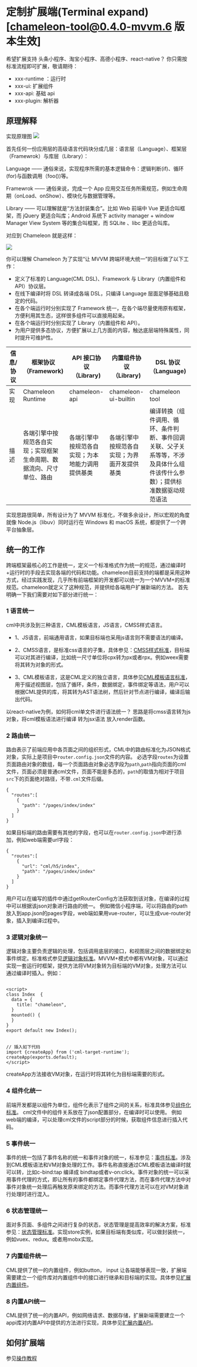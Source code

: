 # 定制扩展端(Terminal expand)[chameleon-tool@0.4.0-mvvm.6 版本生效]

希望扩展支持 头条小程序、淘宝小程序、高德小程序、react-native？
你只需按标准流程即可扩展，敬请期待：

- xxx-runtime ：运行时
- xxx-ui: 扩展组件
- xxx-api: 基础 api
- xxx-plugin: 解析器

## 原理解释

实现原理图
![](../assets/architecture_hierarchy.png)

首先任何一份应用层的高级语言代码块分成几层：语言层（Language）、框架层（Framewrok）与库层（Library）：

Language —— 通俗来说，实现程序所需的基本逻辑命令：逻辑判断(if)、循环(for)与函数调用（foo())等。

Framewrok —— 通俗来说，完成一个 App 应用交互任务所需规范，例如生命周期（onLoad、onShow）、模块化与数据管理等。

Library —— 可以理解就是“方法封装集合”。比如 Web 前端中 Vue 更适合叫框架，而 jQuery 更适合叫库；Android 系统下
activity manager + window Manager View System 等的集合叫框架，而 SQLite 、libc 更适合叫库。

对应到 Chameleon 就是这样：

![](../assets/language-chameleon.png)

你可以理解 Chameleon 为了实现“让 MVVM 跨端环境大统一”的目标做了以下工作：

- 定义了标准的 Language(CML DSL)、Framework 与 Library（内置组件和 API）协议层。
- 在线下编译时将 DSL 转译成各端 DSL，只编译 Language 层面足够基础且稳定的代码。
- 在各个端运行时分别实现了 Framework 统一，在各个端尽量使用原有框架，方便利用其生态，这样很多组件可以直接用起来。
- 在各个端运行时分别实现了 Library（内置组件和 API）。
- 为用户提供多态协议，方便扩展以上几方面的内容，触达底层端特殊属性，同时提升可维护性。

| 信息/协议 | 框架协议（Framework)                                                 | API 接口协议（Library)                           | 内置组件协议（Library)                       | DSL 协议（Language)                                                                                                        | 用户可扩展协议                     |
| --------- | -------------------------------------------------------------------- | ------------------------------------------------ | -------------------------------------------- | -------------------------------------------------------------------------------------------------------------------------- | ---------------------------------- |
| 实现      | Chameleon Runtime                                                    | chameleon-api                                    | chameleon-ui-builtin                         | chameleon tool                                                                                                             | chameleon tool                     |
| 描述      | 各端引擎中按规范各自实现；实现框架生命周期、数据流向、尺寸单位、路由 | 各端引擎中按规范各自实现；为本地能力调用提供基类 | 各端引擎中按规范各自实现；为界面开发提供基类 | 编译转换（组件调用、循环、条件判断、事件回调关联、父子关系等等，不涉及具体什么组件该传什么参数）；提供标准数据驱动规范语法 | 多态协议标准；提供多端差异化实现。 |

实现思路很简单，所有设计为了 MVVM 标准化，不做多余设计，所以宏观的角度就像 Node.js（libuv）同时运行在 Windows 和 macOS 系统，都提供了一个跨平台抽象层。


## 统一的工作
跨端框架最核心的工作是统一，定义一个标准格式作为统一的规范，通过编译时+运行时的手段去实现各端的代码和功能。chameleon目前支持的端都是采用这种方式，经过实践发现，几乎所有前端框架的开发都可以统一为一个MVVM+的标准规范。chameleon就定义了这种规范，并提供给各端用户扩展新端的方法。
首先明确一下我们需要对如下部分进行统一：
### 1 语言统一
cml中共涉及到三种语言，CML模板语言，JS语言，CMSS样式语言。

- 1、JS语言，前端通用语言，如果目标端也采用js语言则不需要语法的编译。

- 2、CMSS语言，是标准css语言的子集，具体参见：[CMSS样式标准](./cmss.md)，目标端可以对其进行编译，比如统一尺寸单位将cpx转为px或者rpx。例如weex需要将其转为对象的形式。

- 3、CML模板语言，这是CML定义的独立语言，具体参见[CML模板语言标准](./template.md)，用于描述视图层，包括了循环，条件，数据绑定，事件绑定等语法，用户可以根据CML提供的库，将其转为AST语法树，然后针对节点进行编译，编译后输出代码。

以react-native为例，如何将cml单文件进行语法统一？ 思路是将cmss语言转为js 对象，将cml模板语法进行编译 转为jsx语法 放入render函数。

### 2 路由统一
路由表示了前端应用中各页面之间的组织形式，CML中的路由标准化为JSON格式对象，实际上是项目中`router.config.json`文件的内容。
必选字段`routes`为设置页面路由对象的数组，每一个页面路由对象必选字段为`path`,`path`指向页面的cml文件，页面必须是普通cml文件，页面不能是多态的，`path`的取值为相对于项目`src`下的页面绝对路径，不带`.cml`文件后缀。

```
{
  "routes":[
    {
      "path": "/pages/index/index"
    }
  ]
}
```
如果目标端的路由需要有其他的字段，也可以在`router.config.json`中进行添加，例如web端需要url字段：
```
{
  "routes":[
    {
      "url": "cml/h5/index",
      "path": "/pages/index/index"
    }
  ]
}
```
用户可以在编写的插件中通过getRouterConfig方法获取到该对象，在编译的过程中可以根据该json对象进行路由的统一。
例如微信小程序端，可以将路由的path放入到app.json的pages字段，web端如果用vue-router，可以生成vue-router对象，插入到编译过程中。

### 3 逻辑对象统一
逻辑对象主要负责逻辑的处理，包括调用底层的接口，和视图层之间的数据绑定和事件绑定。标准格式参见[逻辑对象标准](./vm.md)。MVVM+模式中都有VM对象，可以通过实现一套运行时框架，提供方法将VM对象转为目标端的VM对象，处理方法可以通过编译时插入。例如：
```

<script>
class Index  {
  data = {
    title: "chameleon",
  }
  mounted() {
  }
}
export default new Index();


// 插入如下代码 
import {createApp} from ('cml-target-runtime');
createApp(exports.default);
</script>
```
createApp方法接收VM对象，在运行时将其转化为目标端需要的形式。

### 4 组件化统一
前端开发都是以组件为单位，组件化表示了组件之间的关系，标准具体参见[组件化标准](./component.md)。 cml文件中的组件关系放在了json配置部分，在编译时可以使用。
例如web端的编译，可以处理cml文件的script部分的时候，获取组件信息进行插入代码。

### 5 事件统一
事件的统一包括了事件名称的统一和事件对象的统一，标准参见：[事件标准](./event.md)。涉及到CML模板语法和VM对象处理的工作。事件名称直接通过CML模板语法编译时就可以转，比如c-bind:tap 编译成 bindtap或者v-on:click。事件对象的统一可以采用事件代理的方式，即让所有的事件都绑定事件代理方法，而在事件代理方法中对事件对象统一处理后再触发原来绑定的方法。而事件代理方法可以在对VM对象进行处理时进行混入。

### 6 状态管理统一
面对多页面、多组件之间进行复杂的状态，状态管理是提高效率的解决方案，标准参见：[状态管理标准](./store.md)。实现store实例，如果目标端有类似库，可以做封装统一，例如vuex、redux。或者用mobx实现。

### 7 内置组件统一
CML提供了统一的内置组件，例如button， input 让各端能够表现一致，扩展端需要建立一个组件库对内置组件中的接口进行继承和目标端的实现。具体参见[扩展内置组件](./ui-builtin.md)。

### 8 内置API统一
CML提供了统一的内置API，例如网络请求、数据存储，扩展新端需要建立一个appi库对内置API中提供的方法进行实现，具体参见[扩展内置API](./api.md)。

## 如何扩展端

参见[操作教程](./quickstart.md)
